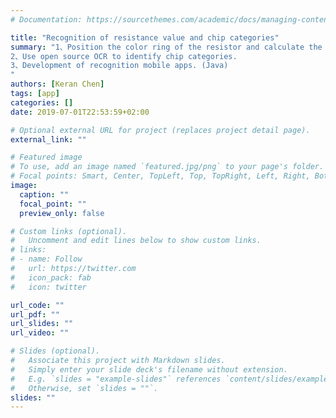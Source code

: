 ```yaml
---
# Documentation: https://sourcethemes.com/academic/docs/managing-content/

title: "Recognition of resistance value and chip categories"
summary: "1、Position the color ring of the resistor and calculate the resistance value according to the color.
2、Use open source OCR to identify chip categories.
3、Development of recognition mobile apps. (Java)
"
authors: [Keran Chen]
tags: [app]
categories: []
date: 2019-07-01T22:53:59+02:00

# Optional external URL for project (replaces project detail page).
external_link: ""

# Featured image
# To use, add an image named `featured.jpg/png` to your page's folder.
# Focal points: Smart, Center, TopLeft, Top, TopRight, Left, Right, BottomLeft, Bottom, BottomRight.
image:
  caption: ""
  focal_point: ""
  preview_only: false

# Custom links (optional).
#   Uncomment and edit lines below to show custom links.
# links:
# - name: Follow
#   url: https://twitter.com
#   icon_pack: fab
#   icon: twitter

url_code: ""
url_pdf: ""
url_slides: ""
url_video: ""

# Slides (optional).
#   Associate this project with Markdown slides.
#   Simply enter your slide deck's filename without extension.
#   E.g. `slides = "example-slides"` references `content/slides/example-slides.md`.
#   Otherwise, set `slides = ""`.
slides: ""
---
```

